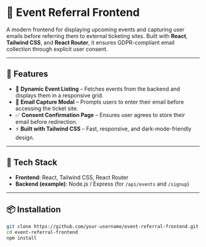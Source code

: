 # 🎉 Event Referral Frontend

A modern frontend for displaying upcoming events and capturing user emails before referring them to external ticketing sites. Built with **React**, **Tailwind CSS**, and **React Router**, it ensures GDPR-compliant email collection through explicit user consent.

---

## 🚀 Features

- 📅 **Dynamic Event Listing** – Fetches events from the backend and displays them in a responsive grid.
- 📩 **Email Capture Modal** – Prompts users to enter their email before accessing the ticket site.
- ✅ **Consent Confirmation Page** – Ensures user agrees to store their email before redirection.
- ⚡ **Built with Tailwind CSS** – Fast, responsive, and dark-mode-friendly design.

---

## 🧱 Tech Stack

- **Frontend**: React, Tailwind CSS, React Router
- **Backend (example)**: Node.js / Express (for `/api/events` and `/signup`)

---

## 📦 Installation

```bash
git clone https://github.com/your-username/event-referral-frontend.git
cd event-referral-frontend
npm install
